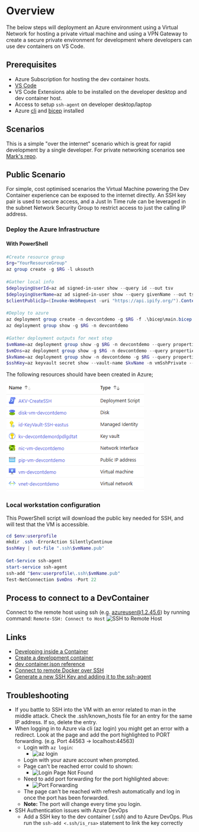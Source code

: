 
# Overview

The below steps will deployment an Azure environment using a Virtual Network for hosting a private virtual machine and using a VPN Gateway to create a secure private environment for development where developers can use dev containers on VS Code.

## Prerequisites

- Azure Subscription for hosting the dev container hosts.
- [VS Code](https://code.visualstudio.com/)
- VS Code Extensions able to be installed on the developer desktop and dev container host.
- Access to setup ```ssh-agent``` on developer desktop/laptop
- Azure [cli](https://docs.microsoft.com/cli/azure/) and [bicep](https://docs.microsoft.com/azure/azure-resource-manager/bicep/overview?tabs=bicep) installed

## Scenarios

This is a simple "over the internet" scenario which is great for rapid development by a single developer. For private networking scenarios see [Mark's repo](https://github.com/fireblade95402/Linux-DevContainers-in-Azure).

## Public Scenario

For simple, cost optimised scenarios the Virtual Machine powering the Dev Container experience can be exposed to the internet directly. An SSH key pair is used to secure access, and a Just In Time rule can be leveraged in the subnet Network Security Group to restrict access to just the calling IP address.

### Deploy the Azure Infrastructure

#### With PowerShell

```powershell
#Create resource group
$rg="YourResourceGroup"
az group create -g $RG -l uksouth

#Gather local info
$deployingUserId=az ad signed-in-user show --query id --out tsv
$deployingUserName=az ad signed-in-user show --query givenName --out tsv
$clientPublicIp=(Invoke-WebRequest -uri "https://api.ipify.org/").Content

#Deploy to azure
az deployment group create -n devcontdemo -g $RG -f .\bicep\main.bicep -p resourceName=devcontdemo deployingUserPrincipalId=$deployingUserId deployingUserName=$deployingUserName exposureModel=PublicIpOnVm clientOutboundIpAddress=$clientPublicIp
az deployment group show -g $RG -n devcontdemo

#Gather deployment outputs for next step
$vmName=az deployment group show -g $RG -n devcontdemo --query properties.outputs.vmName.value -o tsv
$vmDns=az deployment group show -g $RG -n devcontdemo --query properties.outputs.publicIpDnsFqdn.value -o tsv
$kvName=az deployment group show -n devcontdemo -g $RG --query properties.outputs.keyVaultName.value -o tsv
$sshKey=az keyvault secret show --vault-name $kvName -n vmSshPrivate --query value -o tsv
```

The following resources should have been created in Azure;

![create azure resources](images/public-arch-resources.png)

### Local workstation configuration

This PowerShell script will download the public key needed for SSH, and will test that the VM is accessible.

```powershell
cd $env:userprofile
mkdir .ssh -ErrorAction SilentlyContinue
$sshKey | out-file ".ssh\$vmName.pub"

Get-Service ssh-agent
start-service ssh-agent
ssh-add "$env:userprofile\.ssh\$vmName.pub"
Test-NetConnection $vmDns -Port 22
```

## Process to connect to a DevContainer

Connect to the remote host using ssh (e.g. azureuser@1.2.45.6) by running command:
  ```Remote-SSH: Connect to Host```
  ![SSH to Remote Host](images/ssh%20to%20host.png)

## Links

- [Developing inside a Container](https://code.visualstudio.com/docs/remote/containers)
- [Create a development container](https://code.visualstudio.com/docs/remote/create-dev-container)
- [dev container.json reference](https://code.visualstudio.com/docs/remote/devcontainerjson-reference)
- [Connect to remote Docker over SSH](https://code.visualstudio.com/docs/containers/ssh)
- [Generate a new SSH Key and adding it to the ssh-agent](https://docs.github.com/en/authentication/connecting-to-github-with-ssh/generating-a-new-ssh-key-and-adding-it-to-the-ssh-agent)

## Troubleshooting

- If you battle to SSH into the VM with an error related to man in the middle attack. Check the .ssh/known_hosts file for an entry for the same IP address. If so, delete the entry.
- When logging in to Azure via cli (az login) you might get an error with a redirect. Look at the page and add the port highlighted to PORT forwarding. (e.g. Port 44563 -> localhost:44563)
  - Login with ```az login```:
    - ![az login](images/loginerror1.png)
  - Login with your azure account when prompted.
  - Page can't be reached error could to shown:
    - ![Login Page Not Found](images/loginerror2.png)
  - Need to add port forwarding for the port highlighted above:
    - ![Port Forwarding](images/loginerror3.png)
  - The page can't be reached with refresh automatically and log in once the port has been forwarded.
  - **Note:** The port will change every time you login.
- SSH Authentication issues with Azure DevOps
  - Add a SSH key to the dev container (.ssh) and to Azure DevOps. Plus run the ```ssh-add <.ssh/is_rsa>``` statement to link the key correctly
  